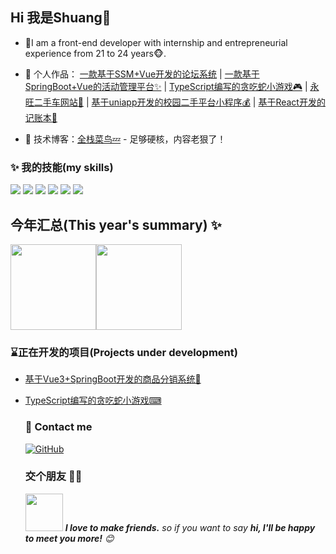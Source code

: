 ## Hi 我是Shuang👋

- 🌹I am a front-end developer with internship and entrepreneurial experience from 21 to 24 years🐵.

- 🏡 个人作品： <a href="https://github.com/Web-Wss/Forum" target="_blank">一款基于SSM+Vue开发的论坛系统</a> | <a href="https://github.com/Web-Wss/SpringBoot-Activity" target="_blank">一款基于SpringBoot+Vue的活动管理平台✨</a>  | <a href="https://github.com/Web-Wss/TS-Snake-MiniGames" target="_blank">TypeScript编写的贪吃蛇小游戏🎮</a>  | <a href="https://github.com/Web-Wss/YW-CAR" target="_blank">永旺二手车网站🚦</a>  | <a href="https://github.com/Web-Wss/SHCP" target="_blank">基于uniapp开发的校园二手平台小程序💰</a> | <a href="https://github.com/Web-Wss/React-Bill-Test" target="_blank">基于React开发的记账本📒</a> 

- :pencil: 技术博客：[全栈菜鸟💤](https://webwss.cn/) - 足够硬核，内容老狠了！

### ✨ 我的技能(my skills)   

![](https://img.shields.io/badge/-Vue-4fc08d?style=flat-square&logo=Vue.js&logoColor=fff) ![](https://img.shields.io/badge/-Java-4C7491?style=flat-square&logo=java&logoColor=fff) ![](https://img.shields.io/badge/-Spring-5FB832?style=flat-square&logo=Spring&logoColor=fff) ![](https://img.shields.io/badge/-Node.js-339933?style=flat-square&logo=Node.js&logoColor=fff) ![](https://img.shields.io/badge/-MySQL-4479A1?style=flat-square&logo=MySQL&logoColor=fff) ![](https://img.shields.io/badge/-Git-E84E31?style=flat-square&logo=Git&logoColor=fff)


  ## 今年汇总(This year's summary) ✨

  <img align="" height="137px" src="https://github-readme-stats.vercel.app/api?username=web-wss&hide_title=true&hide_border=true&show_icons=true&include_all_commits=true&line_height=21&bg_color=0,EC6C6C,FFD479,FFFC79,73FA79&theme=graywhite&locale=cn" /><img align="" height="137px" src="https://github-readme-stats.vercel.app/api/top-langs/?username=web-wss&hide_title=true&hide_border=true&layout=compact&bg_color=0,73FA79,73FDFF,D783FF&theme=graywhite&locale=cn" />

  ### ⌛正在开发的项目(Projects under development)

- <a href="https://github.com/Web-Wss/Product-Distribution-System" target="_blank">基于Vue3+SpringBoot开发的商品分销系统🎁</a>
- [<a href="https://github.com/Web-Wss/TS-Snake-MiniGames" target="_blank">TypeScript编写的贪吃蛇小游戏⌨</a>](https://github.com/Web-Wss/TS-Snake-MiniGames)


  ### 🎉 Contact me

  [![GitHub](https://img.shields.io/badge/GitHub-grey?logo=github)](https://github.com/Web-Wss)

  ### 交个朋友 👬🏻

  <img src="https://media.giphy.com/media/LnQjpWaON8nhr21vNW/giphy.gif" width="60"> <em><b>I love to make friends.</b> so if you want to say <b>hi, I'll be happy to meet you more!</b> 😊</em>

